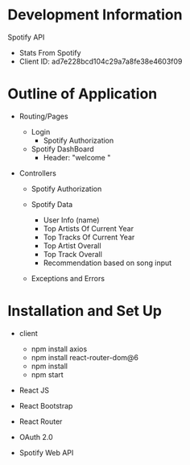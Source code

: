# Development Information 
Spotify API
- Stats From Spotify
- Client ID: ad7e228bcd104c29a7a8fe38e4603f09

# Outline of Application 
- Routing/Pages
    - Login 
        - Spotify Authorization 
    - Spotify DashBoard
        - Header: "welcome <Name>"

- Controllers
    - Spotify Authorization 
    - Spotify Data 
        - User Info (name)
        - Top Artists Of Current Year 
        - Top Tracks Of Current Year
        - Top Artist Overall
        - Top Track Overall 
        - Recommendation based on song input

    - Exceptions and Errors


# Installation and Set Up 
- client
    - npm install axios
    - npm install react-router-dom@6
    - npm install
    - npm start



- React JS 
- React Bootstrap 
- React Router
- OAuth 2.0 
- Spotify Web API 

